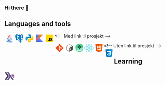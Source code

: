 ### Hi there 👋

<!--
**erikjny/erikjny** is a ✨ _special_ ✨ repository because its `README.md` (this file) appears on your GitHub profile.

Here are some ideas to get you started:

- 🔭 I’m currently working on ...
- 🌱 I’m currently learning ...
- 👯 I’m looking to collaborate on ...
- 🤔 I’m looking for help with ...
- 💬 Ask me about ...
- 📫 How to reach me: ...
- 😄 Pronouns: ...
- ⚡ Fun fact: ...
-->

## Languages and tools
≤!-- Med link til prosjekt --> 
[<img align="left" height="32" width="32" src="https://github.com/erikjny/erikjny/blob/main/img/java.svg" />][cocktailDB]
[<img align="left" height="32" width="32" src="https://github.com/erikjny/erikjny/blob/main/img/postgresql.svg" />][cocktailDB]
<img align="left" height="32" width="32" src="https://github.com/erikjny/erikjny/blob/main/img/python.svg" />
<img align="left" height="32" width="32" src="https://github.com/erikjny/erikjny/blob/main/img/kotlin.svg" />
<img align="left" height="32" width="32" src="https://github.com/erikjny/erikjny/blob/main/img/javascript.svg" />


<img align="left" height="32" width="32" src="https://github.com/erikjny/erikjny/blob/main/img/git.svg" />
<img align="left" height="32" width="32" src="https://github.com/erikjny/erikjny/blob/main/img/bash.svg" />
≤!-- Uten link til prosjekt --> 
<img align="left" height="32" width="32" src="https://github.com/erikjny/erikjny/blob/main/img/android-studio.svg" />
<img align="left" height="32" width="32" src="https://github.com/erikjny/erikjny/blob/main/img/react.svg" />
<img align="left" height="32" width="32" src="https://github.com/erikjny/erikjny/blob/main/img/html5.svg" />
<img align="left" height="32" width="32" src="https://github.com/erikjny/erikjny/blob/main/img/css3.svg" />

<br>

## Learning
<img align="left" height="32" width="32" src="https://github.com/erikjny/erikjny/blob/main/img/haskell.svg" />

[haskell]: https://icons8.com/icons/set/haskell
[cocktailDB]: https://github.com/erikjny/Cocktails

